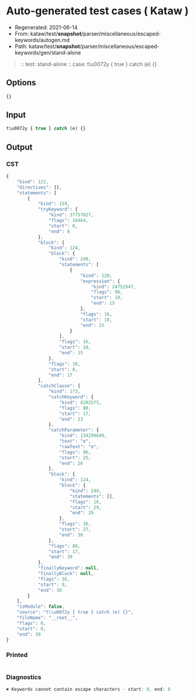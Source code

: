 # Auto-generated test cases ( Kataw )
- Regenerated: 2021-06-14
- From: kataw/test/__snapshot__/parser/miscellaneous/escaped-keywords/autogen.md
- Path: kataw/test/__snapshot__/parser/miscellaneous/escaped-keywords/gen/stand-alone
> :: test: stand-alone
> :: case: t\u0072y { true } catch (e) {}
## Options

`````js
{}
`````
## Input

`````js
t\u0072y { true } catch (e) {}
`````
## Output

### CST

```javascript
{
    "kind": 122,
    "directives": [],
    "statements": [
        {
            "kind": 159,
            "tryKeyword": {
                "kind": 37757027,
                "flags": 16464,
                "start": 0,
                "end": 8
            },
            "block": {
                "kind": 124,
                "block": {
                    "kind": 249,
                    "statements": [
                        {
                            "kind": 120,
                            "expression": {
                                "kind": 24752947,
                                "flags": 96,
                                "start": 10,
                                "end": 15
                            },
                            "flags": 16,
                            "start": 10,
                            "end": 15
                        }
                    ],
                    "flags": 16,
                    "start": 10,
                    "end": 15
                },
                "flags": 16,
                "start": 8,
                "end": 17
            },
            "catchClause": {
                "kind": 173,
                "catchKeyword": {
                    "kind": 4202575,
                    "flags": 80,
                    "start": 17,
                    "end": 23
                },
                "catchParameter": {
                    "kind": 134299649,
                    "text": "e",
                    "rawText": "e",
                    "flags": 96,
                    "start": 25,
                    "end": 26
                },
                "block": {
                    "kind": 124,
                    "block": {
                        "kind": 249,
                        "statements": [],
                        "flags": 16,
                        "start": 29,
                        "end": 29
                    },
                    "flags": 16,
                    "start": 27,
                    "end": 30
                },
                "flags": 80,
                "start": 17,
                "end": 30
            },
            "finallyKeyword": null,
            "finallyBlock": null,
            "flags": 16,
            "start": 0,
            "end": 30
        }
    ],
    "isModule": false,
    "source": "t\\u0072y { true } catch (e) {}",
    "fileName": "__root__",
    "flags": 0,
    "start": 0,
    "end": 30
}
```

### Printed

```javascript

```

### Diagnostics

```javascript
✖ Keywords cannot contain escape characters - start: 0, end: 8

```

